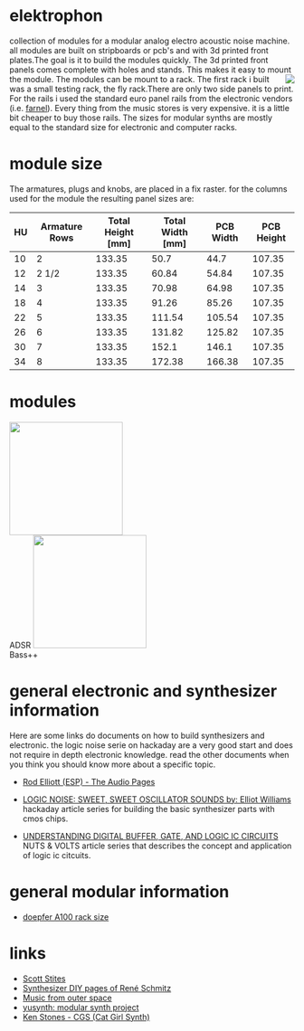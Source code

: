 # elektrophon
collection of modules for a modular analog electro acoustic noise machine. all modules are built on stripboards or pcb's and with 3d printed front plates.The goal is it to build the modules quickly. The 3d printed front panels comes complete with holes and stands. This makes it easy to mount the module. The modules can be mount to a rack. <a href="https://spielhuus.github.io/elektrophon/fly_rack.jpg"><img align="right" src="https://spielhuus.github.io/elektrophon/fly_rack_tmb.jpg"></a>  The first rack i built was a small testing rack, the fly rack.There are only two side panels to print. For the rails i used the standard euro panel rails from the electronic vendors (i.e. [farnel](https://de.farnell.com/schroff/34560-484/horizontal-rail-enclosure/dp/2816357)). Every thing from the music stores is very expensive. it is a little bit cheaper to buy those rails. The sizes for modular synths are mostly equal to the standard size for electronic and computer racks.


# module size

The armatures, plugs and knobs, are placed in a fix raster. for the columns used for the module the resulting panel sizes are:

|HU|Armature Rows|Total Height [mm]|Total Width [mm]|PCB Width|PCB Height|
|--|-------------|-----------------|----------------|---------|----------|
|10|2            |133.35           |50.7|44.7|107.35|
|12|2 1/2        |133.35           |60.84|54.84|107.35|
|14|3            |133.35           |70.98|64.98|107.35|
|18|4            |133.35           |91.26|85.26|107.35|
|22|5            |133.35           |111.54|105.54|107.35|
|26|6            |133.35           |131.82|125.82|107.35|
|30|7            |133.35           |152.1|146.1|107.35|
|34|8            |133.35           |172.38|166.38|107.35|

# modules 

<div>
<div><span><a href="https://github.com/spielhuus/elektrophon/blob/master/ADSR/README.md"><img src="https://spielhuus.github.io/elektrophon/images/ADSR_panel_tmb.png" height="200px"></img></a><br/>ADSR</span>
     <span><a href="https://github.com/spielhuus/elektrophon/blob/master/BassPP/README.md"><img src="https://spielhuus.github.io/elektrophon/images/BassPPpanel_tmb.png" height="200px"></img></a><br/>Bass++</span></div>
</div>

# general electronic and synthesizer information 

Here are some links do documents on how to build synthesizers and electronic. the logic noise serie on hackaday are a very good start and does not require in depth electronic knowledge. read the other documents when you think you should know more about a specific topic. 

* [Rod Elliott (ESP) - The Audio Pages](http://sound.whsites.net/articles.htm#feat)
* [LOGIC NOISE: SWEET, SWEET OSCILLATOR SOUNDS by: Elliot Williams](https://hackaday.com/2015/02/04/logic-noise-sweet-sweet-oscillator-sounds/) hackaday article series for building the basic synthesizer parts with cmos chips.

* [UNDERSTANDING DIGITAL BUFFER, GATE, AND LOGIC IC CIRCUITS]() NUTS & VOLTS article series that describes the concept and application of logic ic citcuits.


# general modular information

* [doepfer A100 rack size](http://www.doepfer.de/a100_man/a100m_e.htm)

# links

* [Scott Stites](http://birthofasynth.com/index.html)
* [Synthesizer DIY pages of René Schmitz](https://www.schmitzbits.de/index.html)
* [Music from outer space](http://musicfromouterspace.com/)
* [yusynth: modular synth project](http://www.yusynth.net/Modular/index_en.html)
* [Ken Stones - CGS (Cat Girl Synth)](http://www.elby-designs.com/webtek/cgs/cgs.htm)

